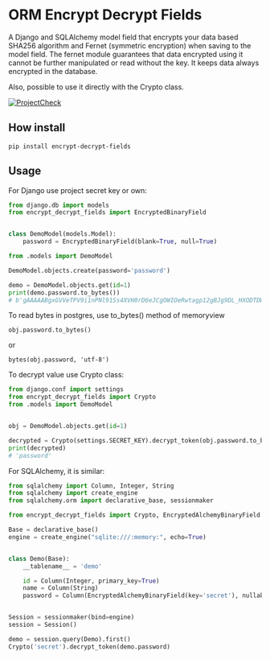 # ORM Encrypt Decrypt Fields

A Django and SQLAlchemy model field that encrypts your data based SHA256 algorithm and Fernet (symmetric encryption)
when saving to the model field. The fernet module guarantees that data encrypted using it cannot be further manipulated
or read without the key. It keeps data always encrypted in the database.

Also, possible to use it directly with the Crypto class.

[![ProjectCheck](https://github.com/alpden550/encrypt-decrypt-fields/actions/workflows/check.yml/badge.svg)](https://github.com/alpden550/encrypt-decrypt-fields/actions/workflows/check.yml)

## How install

```
pip install encrypt-decrypt-fields
```

## Usage

For Django use project secret key or own:

```python
from django.db import models
from encrypt_decrypt_fields import EncryptedBinaryField


class DemoModel(models.Model):
    password = EncryptedBinaryField(blank=True, null=True)
```

```python
from .models import DemoModel

DemoModel.objects.create(password='password')

demo = DemoModel.objects.get(id=1)
print(demo.password.to_bytes()) 
# b'gAAAAABgxGVVeTPV9i1nPNl91Ss4XVH0rD6eJCgOWIOeRwtagp12gBJg9DL_HXODTDW0WKsqc8Z9vsuHUiAr3qQVE9YQmTd3pg=='
```

To read bytes in postgres, use to_bytes() method of memoryview

```
obj.password.to_bytes()
```

or

```
bytes(obj.password, 'utf-8')
```

To decrypt value use Crypto class:

```python
from django.conf import settings
from encrypt_decrypt_fields import Crypto
from .models import DemoModel


obj = DemoModel.objects.get(id=1)

decrypted = Crypto(settings.SECRET_KEY).decrypt_token(obj.password.to_bytes())
print(decrypted) 
# 'password'
```

For SQLAlchemy, it is similar:

```python
from sqlalchemy import Column, Integer, String
from sqlalchemy import create_engine
from sqlalchemy.orm import declarative_base, sessionmaker

from encrypt_decrypt_fields import Crypto, EncryptedAlchemyBinaryField

Base = declarative_base()
engine = create_engine("sqlite:///:memory:", echo=True)


class Demo(Base):
    __tablename__ = 'demo'

    id = Column(Integer, primary_key=True)
    name = Column(String)
    password = Column(EncryptedAlchemyBinaryField(key='secret'), nullable=True)


Session = sessionmaker(bind=engine)
session = Session()

demo = session.query(Demo).first()
Crypto('secret').decrypt_token(demo.password)  
```
